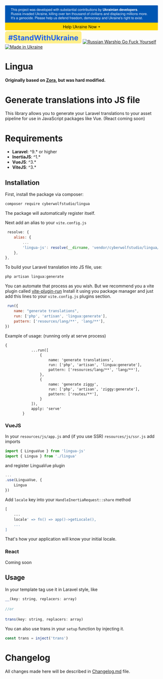 [![Stand With Ukraine](https://raw.githubusercontent.com/vshymanskyy/StandWithUkraine/main/banner-direct.svg)](https://stand-with-ukraine.pp.ua)
[![Stand With Ukraine](https://raw.githubusercontent.com/vshymanskyy/StandWithUkraine/main/badges/StandWithUkraine.svg)](https://stand-with-ukraine.pp.ua)
[![Russian Warship Go Fuck Yourself](https://raw.githubusercontent.com/vshymanskyy/StandWithUkraine/main/badges/RussianWarship.svg)](https://stand-with-ukraine.pp.ua)
[![Made in Ukraine](https://img.shields.io/badge/made_in-ukraine-ffd700.svg?labelColor=0057b7)](https://stand-with-ukraine.pp.ua)

# Lingua

#### Originally based on [Zora](https://github.com/jetstreamlabs/zora), but was hard modified.

# Generate translations into JS file

This library allows you to generate your Laravel translations to your asset pipeline for use in JavaScript packages like
Vue. (React coming soon)

# Requirements

* **Laravel**: ^9.* or higher
* **InertiaJS**: ^1.*
* **VueJS**: ^3.*
* **ViteJS**: ^3.*

## Installation

First, install the package via composer:

``` bash
composer require cyberwolfstudio/lingua
```

The package will automatically register itself.

Next add an alias to your `vite.config.js`

```js
 resolve: {
    alias: {
        ...
        'lingua-js': resolve(__dirname, 'vendor/cyberwolfstudio/lingua/dist/index.js')
    },
},
```

To build your Laravel translation into JS file, use:
```bash
php artisan lingua:generate
```

You can automate that process as you wish.
But we recommend you a vite plugin called [vite-plugin-run](https://github.com/innocenzi/vite-plugin-run)
Install it using you package manager and just add this lines to your `vite.config.js` plugins section.
```js
 run({
    name: "generate translations",
    run: ['php', 'artisan', 'lingua:generate'],
    pattern: ['resources/lang/**', 'lang/**'],
})
```

Example of usage: (running only at serve process)
```
{
            ...run([
                {
                    name: 'generate translations',
                    run: ['php', 'artisan', 'lingua:generate'],
                    pattern: ['resources/lang/**', 'lang/**'],
                },
                {
                    name: 'generate ziggy',
                    run: ['php', 'artisan', 'ziggy:generate'],
                    pattern: ['routes/**'],
                }
            ]),
            apply: 'serve'
        }
```



### VueJS

In your `resources/js/app.js` and (if you use SSR) `resources/js/ssr.js` add imports

```js
import { LinguaVue } from 'lingua-js'
import { Lingua } from './lingua'
```
and register LinguaVue plugin

```js
...
.use(LinguaVue, {
    Lingua
})
```

Add `locale` key into your `HandleInertiaRequest::share` method

```php
[
    ...
    locale' => fn() => app()->getLocale(),
    ...
]
```
That's how your application will know your initial locale.

### React

Coming soon


## Usage

In your template tag use it in Laravel style, like

```js
__(key: string, replacers: array)

//or

trans(key: string, replacers: array)
```

You can also use trans in your `setup` function by injecting it.

```js
const trans = inject('trans') 
```

# Changelog

All changes made here will be described in [Changelog.md](./CHANGELOG.md) file.
